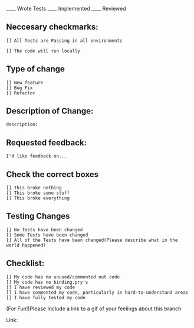 ____ Wrote Tests ____ Implemented ____ Reviewed

## Neccesary checkmarks:

    [] All Tests are Passing in all environments

    [] The code will run locally

## Type of change

    [] New feature
    [] Bug Fix
    [] Refactor

## Description of Change:

    description: 
    
## Requested feedback: 
    
    I'd like feedback on... 

## Check the correct boxes

    [] This broke nothing
    [] This broke some stuff
    [] This broke everything

## Testing Changes

    [] No Tests have been changed
    [] Some Tests have been changed
    [] All of the Tests have been changed(Please describe what in the world happened)

## Checklist:

    [] My code has no unused/commented out code
    [] My code has no binding.pry's
    [] I have reviewed my code
    [] I have commented my code, particularly in hard-to-understand areas
    [] I have fully tested my code

(For Fun!)Please Include a link to a gif of your feelings about this branch

Link:
